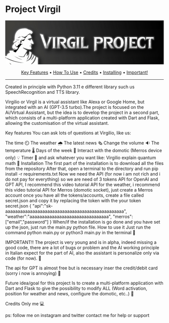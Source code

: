 # Project Virgil

<p align="center">
 <img src="/docs/BannerVirgil-transformed.png" alt="Markdownify" width ="700px" >
 </p>
 

<p align="center">
  <a href="#key-features">Key Features</a> •
  <a href="#how-to-use">How To Use</a> •
  <a href="#credits">Credits</a> •
  <a href="#installing">Installing</a> •
  <a href="#important">Important!</a> 
</p>

---

Created in principle with Python 3.11 e different library such us SpeechRecognition and TTS library.

Virgilio or Virgil is a virtual assistant like Alexa or Google Home, but integrated with an AI (GPT-3.5 turbo).The project is focused on the Ai/Virtual Assistant, but the idea is to develop the project in a second part, which consists of a multi-platform application created with Dart and Flask, allowing the customisation of the virtual assistant.

Key features
You can ask lots of questions at Virgilio, like us:

The time ⏲️
The weather 🌧️
The latest news 🗞️
Change the volume 🔉
The temperature 🌡️
Days of the week 📆
Interact with the domotic (Merros device only) 💡
Timer 🔂
and ask whatever you want like: Virgilio explain quantum math 🤖
Installation
The first part of the installation is to download all the files from the repository
After that, open a terminal to the directory and run pip install -r requirements.txt
Now we need the API (for now i am not rich and i do not pay for everything) so we are need of 3 tokens
API for OpenAI and GPT API, I recommend this video tutorial
API for the weather, i recommend this video tutorial
API for Merros (domotic socket), just create a Merros account
once you have all the tokens/accounts, create a file called secret.json
and copy it by replacing the token with the your token secret.json
{
     "api":"sk-aaaaaaaaaaaaaaaaaaaaaaaaaaaaaaaaaaaaaaaaaaaaaaaa",
     "weather":"aaaaaaaaaaaaaaaaaaaaaaaaaaaaaaaa",
     "merros":["email","password"]
 }
When/if the installation is go done and you have set up the json, just run the main.py python file.
How to use it
Just run the command python main.py or python3 main.py in the terminal 📃

IMPORTANT!!
The project is very young and is in alpha, indeed missing a good code, there are a lot of bugs or problem and the AI working principle in Italian expect for the part of AI, also the assistant is personalize only via code (for now). 🐛

The api for GPT is almost free but is necessary inser the credit/debit card (sorry i now is annoying) 💸

Future idea/goal for this project
Is to create a multi-platform application with Dart and Flask to give the possibility to modify ALL (Word activation, position for weather and news, configure the domotic, etc..) 👾

Credits
Only me 💻

ps: follow me on instagram and twitter contact me for help or support


